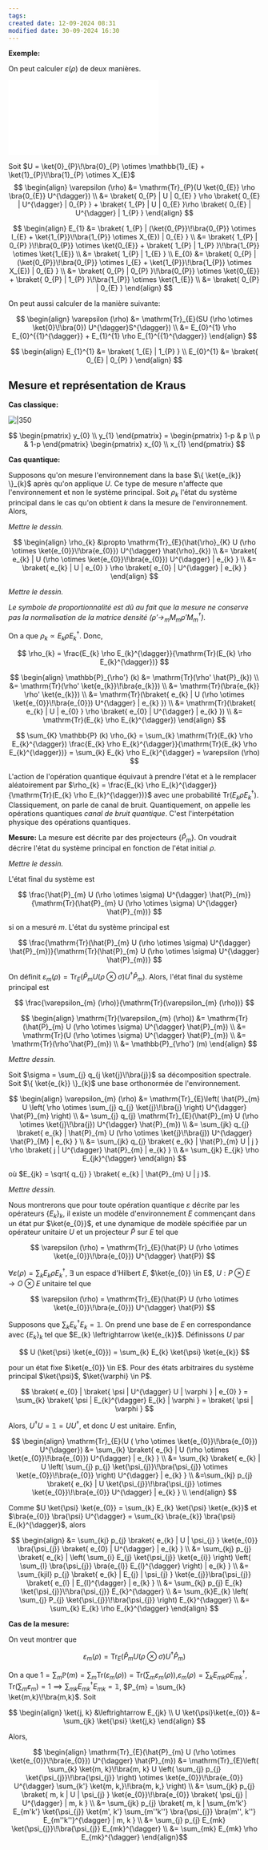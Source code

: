 ```yaml
---
tags: 
created date: 12-09-2024 08:31
modified date: 30-09-2024 16:30
---
```

**Exemple:** 

On peut calculer $\varepsilon (\rho)$ de deux manières.

![](Attachements/3b-1.pdf)


Soit $U = \ket{0}_{P}\!\bra{0}_{P} \otimes \mathbb{1}_{E} + \ket{1}_{P}\!\bra{1}_{P} \otimes X_{E}$
$$
\begin{align}
\varepsilon (\rho) &= \mathrm{Tr}_{P}(U \ket{0_{E}} \rho \bra{0_{E}} U^{\dagger}) \\
&= \braket{ 0_{P} | U | 0_{E} } \rho \braket{ 0_{E} | U^{\dagger} | 0_{P} } + \braket{ 1_{P} | U | 0_{E} }\rho \braket{ 0_{E} | U^{\dagger} | 1_{P} }
\end{align}
$$

$$
\begin{align}
E_{1} &= \braket{ 1_{P} | (\ket{0_{P}}\!\bra{0_{P}} \otimes I_{E} + \ket{1_{P}}\!\bra{1_{P}} \otimes  X_{E}) | 0_{E} } \\
&= \braket{ 1_{P} | 0_{P} }\!\bra{0_{P}} \otimes  \ket{0_{E}} + \braket{ 1_{P} | 1_{P} }\!\bra{1_{P}} \otimes \ket{1_{E}} \\
&= \braket{ 1_{P} | 1_{E} } \\
E_{0} &= \braket{ 0_{P} | (\ket{0_{P}}\!\bra{0_{P}} \otimes I_{E} + \ket{1_{P}}\!\bra{1_{P}} \otimes  X_{E}) | 0_{E} } \\
&= \braket{ 0_{P} | 0_{P} }\!\bra{0_{P}} \otimes  \ket{0_{E}} + \braket{ 0_{P} | 1_{P} }\!\bra{1_{P}} \otimes \ket{1_{E}} \\
&= \braket{ 0_{P} | 0_{E} }
\end{align}
$$

On peut aussi calculer de la manière suivante:

$$
\begin{align}
\varepsilon (\rho) &= \mathrm{Tr}_{E}(SU (\rho \otimes \ket{0}\!\bra{0}) U^{\dagger}S^{\dagger}) \\
&= E_{0}^{1} \rho E_{0}^{{1}^{\dagger}} + E_{1}^{1} \rho E_{1}^{{1}^{\dagger}} 
\end{align}
$$

$$
\begin{align}
E_{1}^{1} &= \braket{ 1_{E} | 1_{P} } \\
E_{0}^{1} &= \braket{ 0_{E} | 0_{P} }
\end{align}
$$

## Mesure et représentation de Kraus

**Cas classique:**

![|350](Attachements/3b-2.png)

$$
\begin{pmatrix}
y_{0} \\
y_{1}
\end{pmatrix}
= \begin{pmatrix}
1-p & p \\
p & 1-p
\end{pmatrix}
\begin{pmatrix}
x_{0} \\
x_{1}
\end{pmatrix}
$$

**Cas quantique:**

Supposons qu'on mesure l'environnement dans la base $\{  \ket{e_{k}} \}_{k}$ après qu'on applique $U$. Ce type de mesure n'affecte que l'environnement et non le système principal. Soit $\rho_{k}$ l'état du système principal dans le cas qu'on obtient $k$ dans la mesure de l'environnement. Alors,

*Mettre le dessin.*

$$
\begin{align}
\rho_{k} &\propto \mathrm{Tr}_{E}(\hat{\rho}_{K} U (\rho \otimes  \ket{e_{0}}\!\bra{e_{0}}) U^{\dagger} \hat{\rho}_{k}) \\
&= \braket{ e_{k} | U (\rho \otimes \ket{e_{0}}\!\bra{e_{0}}) U^{\dagger} | e_{k} } \\
&= \braket{ e_{k} | U | e_{0} } \rho \braket{ e_{0} | U^{\dagger} | e_{k} }
\end{align}
$$

*Mettre le dessin.*

*Le symbole de proportionnalité est dû au fait que la mesure ne conserve pas la normalisation de la matrice densité ($\rho' \to_{m} M_{m} \rho' M_{m}^{\dagger}$).*

On a que $\rho_{k} \propto E_{k} \rho E_{k}^{\dagger}$. Donc,

$$
\rho_{k} = \frac{E_{k} \rho E_{k}^{\dagger}}{\mathrm{Tr}(E_{k} \rho E_{k}^{\dagger})}
$$

$$
\begin{align}
\mathbb{P}_{\rho'} (k) &= \mathrm{Tr}(\rho' \hat{P}_{k}) \\
&= \mathrm{Tr}(\rho' \ket{e_{k}}\!\bra{e_{k}}) \\
&= \mathrm{Tr}(\bra{e_{k}} \rho' \ket{e_{k}}) \\
&= \mathrm{Tr}(\braket{ e_{k} | U (\rho \otimes  \ket{e_{0}}\!\bra{e_{0}}) U^{\dagger} | e_{k} }) \\
&= \mathrm{Tr}(\braket{ e_{k} | U | e_{0} } \rho \braket{ e_{0} | U^{\dagger} | e_{k} }) \\
&= \mathrm{Tr}(E_{k} \rho E_{k}^{\dagger})
\end{align}
$$

$$
\sum_{K} \mathbb{P} (k) \rho_{k} = \sum_{k} \mathrm{Tr}(E_{k} \rho E_{k}^{\dagger}) \frac{E_{k} \rho E_{k}^{\dagger}}{\mathrm{Tr}(E_{k} \rho E_{k}^{\dagger})} = \sum_{k} E_{k} \rho E_{k}^{\dagger} = \varepsilon (\rho)
$$

L'action de l'opération quantique équivaut à prendre l'état et à le remplacer aléatoirement par $\rho_{k} = \frac{E_{k} \rho E_{k}^{\dagger}}{\mathrm{Tr}(E_{k} \rho E_{k}^{\dagger})}$ avec une probabilité $\mathrm{Tr}(E_{k} \rho E_{k}^{\dagger})$. Classiquement, on parle de canal de bruit. Quantiquement, on appelle les opérations quantiques *canal de bruit quantique*. C'est l'interpétation physique des opérations quantiques. 

**Mesure:** La mesure est décrite par des projecteurs $\{ \hat{P}_{m} \}$. On voudrait décrire l'état du système principal en fonction de l'état initial $\rho$.

*Mettre le dessin.*

L'état final du système est

$$
\frac{\hat{P}_{m} U (\rho \otimes \sigma) U^{\dagger} \hat{P}_{m}}{\mathrm{Tr}(\hat{P}_{m} U (\rho \otimes \sigma) U^{\dagger} \hat{P}_{m})}
$$

si on a mesuré $m$. L'état du système principal est

$$
\frac{\mathrm{Tr}(\hat{P}_{m} U (\rho \otimes \sigma) U^{\dagger} \hat{P}_{m})}{\mathrm{Tr}(\hat{P}_{m} U (\rho \otimes \sigma) U^{\dagger} \hat{P}_{m})}
$$

On définit $\varepsilon_{m} (\rho) = \mathrm{Tr}_{E}( \hat{P}_{m} U (\rho \otimes \sigma) U^{\dagger} \hat{P}_{m})$. Alors, l'état final du système principal est

$$
\frac{\varepsilon_{m} (\rho)}{\mathrm{Tr}(\varepsilon_{m} (\rho))}
$$

$$
\begin{align}
\mathrm{Tr}(\varepsilon_{m} (\rho)) &= \mathrm{Tr}(\hat{P}_{m} U (\rho \otimes  \sigma) U^{\dagger} \hat{P}_{m}) \\
&= \mathrm{Tr}(U (\rho \otimes \sigma) U^{\dagger} \hat{P}_{m}) \\
&= \mathrm{Tr}(\rho'\hat{P}_{m}) \\
&= \mathbb{P}_{\rho'} (m)
\end{align}
$$

*Mettre dessin.*

Soit $\sigma = \sum_{j} q_{j \ket{j}\!\bra{j}}$ sa décomposition spectrale. Soit $\{ \ket{e_{k}} \}_{k}$ une base orthonormée de l'environnement.

$$
\begin{align}
\varepsilon_{m} (\rho) &= \mathrm{Tr}_{E}\left( \hat{P}_{m} U \left( \rho \otimes \sum_{j} q_{j} \ket{j}\!\bra{j} \right) U^{\dagger} \hat{P}_{m} \right) \\
&= \sum_{j} q_{j} \mathrm{Tr}_{E}(\hat{P}_{m} U (\rho \otimes  \ket{j}\!\bra{j}) U^{\dagger} \hat{P}_{m}) \\
&= \sum_{jk} q_{j} \braket{ e_{k} | \hat{P}_{m} U (\rho \otimes  \ket{j}\!\bra{j}) U^{\dagger} \hat{P}_{M} | e_{k} } \\
&= \sum_{jk} q_{j} \braket{ e_{k} | \hat{P}_{m} U | j } \rho \braket{ j | U^{\dagger} \hat{P}_{m} | e_{k} } \\
&= \sum_{jk} E_{jk} \rho E_{jk}^{\dagger}
\end{align}
$$

où $E_{jk} = \sqrt{ q_{j} } \braket{ e_{k} | \hat{P}_{m} U | j }$.

*Mettre dessin.*

Nous montrerons que pour toute opération quantique $\varepsilon$ décrite par les opérateurs $\{ E_{k} \}_{k}$, il existe un modèle d'environnement $E$ commençant dans un état pur $\ket{e_{0}}$, et une dynamique de modèle spécifiée par un opérateur unitaire $U$ et un projecteur $\hat{P}$ sur $E$ tel que

$$
\varepsilon (\rho) = \mathrm{Tr}_{E}(\hat{P} U (\rho \otimes \ket{e_{0}}\!\bra{e_{0}}) U^{\dagger} \hat{P})
$$

$\forall \varepsilon(\rho) = \sum_{k} E_{k} \rho E_{k}^{\dagger}$, $\exists$ un espace d'Hilbert $E$, $\ket{e_{0}} \in E$, $U: P \otimes E \to O \otimes E$ unitaire tel que

$$
\varepsilon (\rho) = \mathrm{Tr}_{E}(\hat{P} U (\rho \otimes \ket{e_{0}}\!\bra{e_{0}}) U^{\dagger} \hat{P})
$$

Supposons que $\sum_{k} E_{k}^{\dagger} E_{k} = \mathbb{1}$. On prend une base de $E$ en correspondance avec $\{ E_{k} \}_{k}$ tel que $E_{k} \leftrightarrow \ket{e_{k}}$. Définissons $U$ par

$$
U (\ket{\psi} \ket{e_{0}}) = \sum_{k} E_{k} \ket{\psi} \ket{e_{k}}
$$

pour un état fixe $\ket{e_{0}} \in E$. Pour des états arbitraires du système principal $\ket{\psi}$, $\ket{\varphi} \in P$.

$$
\braket{ e_{0} | \braket{ \psi | U^{\dagger} U | \varphi } | e_{0} } = \sum_{k} \braket{ \psi | E_{k}^{\dagger} E_{k} | \varphi } = \braket{ \psi | \varphi }
$$

Alors, $U^{\dagger}U = \mathbb{1} = U U^{\dagger}$, et donc $U$ est unitaire. Enfin, 

$$
\begin{align}
\mathrm{Tr}_{E}(U ( \rho \otimes  \ket{e_{0}}\!\bra{e_{0}}) U^{\dagger}) &= \sum_{k} \braket{ e_{k} | U (\rho \otimes  \ket{e_{0}}\!\bra{e_{0}}) U^{\dagger} | e_{k} } \\
&= \sum_{k} \braket{ e_{k} | U \left( \sum_{j} p_{j} \ket{\psi_{j}}\!\bra{\psi_{j}} \otimes  \ket{e_{0}}\!\bra{e_{0}} \right) U^{\dagger} | e_{k} } \\
&=\sum_{kj} p_{j} \braket{ e_{k} | U \ket{\psi_{j}}\!\bra{\psi_{j}} \otimes \ket{e_{0}}\!\bra{e_{0}} U^{\dagger} | e_{k} } \\
\end{align}
$$

Comme $U \ket{\psi} \ket{e_{0}} = \sum_{k} E_{k} \ket{\psi} \ket{e_{k}}$ et $\bra{e_{0}} \bra{\psi} U^{\dagger} = \sum_{k} \bra{e_{k}} \bra{\psi} E_{k}^{\dagger}$, alors

$$
\begin{align}
&= \sum_{kj} p_{j} \braket{ e_{k} | U | \psi_{j} } \ket{e_{0}} \bra{\psi_{j}} \braket{ e_{0} | U^{\dagger} | e_{k} } \\
&= \sum_{kj} p_{j} \braket{ e_{k} | \left( \sum_{i} E_{j} \ket{\psi_{j}} \ket{e_{i}} \right) \left( \sum_{l} \bra{\psi_{j}} \bra{e_{l}} E_{l}^{\dagger} \right) | e_{k} } \\
&= \sum_{kjil} p_{j} \braket{ e_{k} | E_{j} | \psi_{j} } \ket{e_{j}}\bra{\psi_{j}} \braket{ e_{l} | E_{l}^{\dagger} | e_{k} } \\
&= \sum_{kj} p_{j} E_{k} \ket{\psi_{j}}\!\bra{\psi_{j}} E_{k}^{\dagger} \\
&= \sum_{k}E_{k} \left( \sum_{j} P_{j} \ket{\psi_{j}}\!\bra{\psi_{j}} \right) E_{k}^{\dagger} \\
&= \sum_{k} E_{k} \rho E_{k}^{\dagger}
\end{align}
$$

**Cas de la mesure:**

On veut montrer que

$$
\varepsilon_{m} (\rho) = \mathrm{Tr}_{E}(\hat{P}_{m} U (\rho \otimes  \sigma) U^{\dagger} \hat{P}_{m})
$$

On a que $1 = \sum_{m} \mathbb{P}(m) = \sum_{m} \mathrm{Tr}(\varepsilon_{m} (\rho)) = \mathrm{Tr}\left( \sum_{m} \varepsilon_{m} (\rho) \right)$,$\varepsilon_{m} (\rho) = \sum_{k} E_{mk} \rho E_{mk}^{\dagger}$, $\mathrm{Tr}\left( \sum_{m} \varepsilon_{m} \right) = 1 \implies \sum_{mk} E_{mk}^{\dagger} E_{mk} = \mathbb{1}$, $P_{m} = \sum_{k} \ket{m,k}\!\bra{m,k}$. Soit

$$
\begin{align}
\ket{j, k} &\leftrightarrow E_{jk} \\
U \ket{\psi}\ket{e_{0}} &= \sum_{jk} \ket{\psi} \ket{j,k} 
\end{align}
$$

Alors,

$$
\begin{align}
\mathrm{Tr}_{E}(\hat{P}_{m} U (\rho \otimes  \ket{e_{0}}\!\bra{e_{0}}) U^{\dagger} \hat{P}_{m}) &= \mathrm{Tr}_{E}\left( \sum_{k} \ket{m, k}\!\bra{m, k} U \left( \sum_{j} p_{j} \ket{\psi_{j}}\!\bra{\psi_{j}} \right) \otimes  \ket{e_{0}}\!\bra{e_{0}} U^{\dagger} \sum_{k'} \ket{m, k,}\!\bra{m, k,} \right) \\
&= \sum_{jk} p_{j} \braket{ m, k | U | \psi_{j} } \ket{e_{0}}\!\bra{e_{0}} \braket{ \psi_{j} | U^{\dagger} | m, k } \\
&= \sum_{jk} p_{j} \braket{ m, k | \sum_{m'k'} E_{m'k'} \ket{\psi_{j}} \ket{m', k'} \sum_{m''k''} \bra{\psi_{j}} \bra{m'', k''} E_{m''k''}^{\dagger} | m, k } \\
&= \sum_{j} p_{j} E_{mk} \ket{\psi_{j}}\!\bra{\psi_{j}} E_{mk}^{\dagger} \\
&= \sum_{mk} E_{mk} \rho E_{mk}^{\dagger}
\end{align}$$
